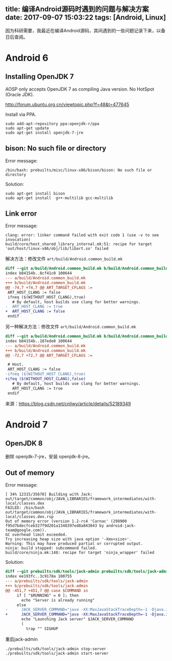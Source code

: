 title: 编译Android源码时遇到的问题与解决方案
date: 2017-09-07 15:03:22
tags: [Android, Linux]
---

因为科研需要，我最近在编译Android源码，其间遇到的一些问题记录下来，以备日后查阅。

# Android 6

## Installing OpenJDK 7

AOSP only accepts OpenJDK 7 as compiling Java version. No HotSpot (Oracle JDK).

http://forum.ubuntu.org.cn/viewtopic.php?f=48&t=477645

Install via PPA.

```Shell
sudo add-apt-repository ppa:openjdk-r/ppa  
sudo apt-get update   
sudo apt-get install openjdk-7-jre
```

<!-- more -->

## bison: No such file or directory

Error message:

```
/bin/bash: prebuilts/misc/linux-x86/bison/bison: No such file or directory
```

Solution:

```Shell
sudo apt-get install bison
sudo apt-get install  g++-multilib gcc-multilib
```

## Link error

Error message:

```
clang: error: linker command failed with exit code 1 (use -v to see invocation)
build/core/host_shared_library_internal.mk:51: recipe for target 'out/host/linux-x86/obj/lib/libart.so' failed
```

解决方法：修改文件 `art/build/Android.common_build.mk`

```diff
diff --git a/build/Android.common_build.mk b/build/Android.common_build.mk
index b84154b..8cf41c0 100644
--- a/build/Android.common_build.mk
+++ b/build/Android.common_build.mk
@@ -74,7 +74,7 @@ ART_TARGET_CFLAGS :=
 ART_HOST_CLANG := false
 ifneq ($(WITHOUT_HOST_CLANG),true)
   # By default, host builds use clang for better warnings.
-  ART_HOST_CLANG := true
+  ART_HOST_CLANG := false
 endif
```

另一种解决方法：修改文件 `art/build/Android.common_build.mk`

```diff
diff --git a/build/Android.common_build.mk b/build/Android.common_build.mk
index b84154b..187ede8 100644
--- a/build/Android.common_build.mk
+++ b/build/Android.common_build.mk
@@ -72,7 +72,7 @@ ART_TARGET_CFLAGS :=

 # Host.
 ART_HOST_CLANG := false
-ifneq ($(WITHOUT_HOST_CLANG),true)
+ifeq ($(WITHOUT_HOST_CLANG),false)
   # By default, host builds use clang for better warnings.
   ART_HOST_CLANG := true
 endif
```

来源：https://blog.csdn.net/cnliwy/article/details/52189349

# Android 7

## OpenJDK 8

删除 openjdk-7-jre，安装 openjdk-8-jre。

## Out of memory

Error message:

```
[ 34% 12315/35670] Building with Jack: out/target/common/obj/JAVA_LIBRARIES/framework_intermediates/with-local/classes.dex
FAILED: /bin/bash out/target/common/obj/JAVA_LIBRARIES/framework_intermediates/with-local/classes.dex.rsp
Out of memory error (version 1.2-rc4 'Carnac' (298900 f95d7bdecfceb327f9d201a1348397ed8a843843 by android-jack-team@google.com)).
GC overhead limit exceeded.
Try increasing heap size with java option '-Xmx<size>'.
Warning: This may have produced partial or corrupted output.
ninja: build stopped: subcommand failed.
build/core/ninja.mk:148: recipe for target 'ninja_wrapper' failed
```

Solution:

```diff
diff --git prebuilts/sdk/tools/jack-admin prebuilts/sdk/tools/jack-admin
index ee193fc..3c9178a 100755
--- a/prebuilts/sdk/tools/jack-admin
+++ b/prebuilts/sdk/tools/jack-admin
@@ -451,7 +451,7 @@ case $COMMAND in
     if [ "$RUNNING" = 0 ]; then
       echo "Server is already running"
     else
-      JACK_SERVER_COMMAND="java -XX:MaxJavaStackTraceDepth=-1 -Djava.io.tmpdir=$TMPDIR $JACK_SERVER_VM_ARGUMENTS -cp $LAUNCHER_JAR $LAUNCHER_NAME"
+      JACK_SERVER_COMMAND="java -XX:MaxJavaStackTraceDepth=-1 -Djava.io.tmpdir=$TMPDIR $JACK_SERVER_VM_ARGUMENTS -Xmx4096m -cp $LAUNCHER_JAR $LAUNCHER_NAME"
       echo "Launching Jack server" $JACK_SERVER_COMMAND
       (
         trap "" SIGHUP
```

重启jack-admin

```Shell
./prebuilts/sdk/tools/jack-admin stop-server
./prebuilts/sdk/tools/jack-admin start-server
```
